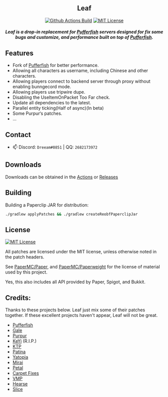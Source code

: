 <div align="center">

## Leaf

[![Github Actions Build](https://img.shields.io/github/actions/workflow/status/Winds-Studio/Leaf/ver1193.yml?branch=ver%2F1.19.3&style=flat-square)](https://github.com/Winds-Studio/Leaf/actions)
[![MIT License](https://img.shields.io/github/license/Dreeam-qwq/Leaf?style=flat-square)](LICENSE)

<h5>Leaf is a drop-in replacement for <a href="https://github.com/pufferfish-gg/Pufferfish">Pufferfish</a> servers designed for fix some bugs and customize, and performance built on top of <a href="https://github.com/pufferfish-gg/Pufferfish">Pufferfish</a>.</h5>
</div>

## Features
 - Fork of [Pufferfish](https://github.com/pufferfish-gg/Pufferfish) for better performance.
 - Allowing all characters as username, including Chinese and other characters.
 - Allowing players connect to backend server through proxy without enabling bunngecord mode.
 - Allowing players use tripwire dupe.
 - Disabling the UseItemOnPacket Too Far check.
 - Update all dependencies to the latest.
 - Parallel entity ticking(Half of async)(In beta)
 - Some Purpur‘s patches.
 - ...

## Contact

- 📫 Discord: `Dreeam#0851` | QQ: `2682173972`


## Downloads

Downloads can be obtained in the [Actions](https://github.com/Dreeam-qwq/Leaf/actions) or [Releases](https://github.com/Dreeam-qwq/Leaf/releases)


## Building

Building a Paperclip JAR for distribution:

```bash
./gradlew applyPatches && ./gradlew createReobfPaperclipJar
```


## License
[![MIT License](https://img.shields.io/github/license/Dreeam-qwq/Leaf?style=flat-square)](LICENSE)

All patches are licensed under the MIT license, unless otherwise noted in the patch headers.

See [PaperMC/Paper](https://github.com/PaperMC/Paper), and [PaperMC/Paperweight](https://github.com/PaperMC/paperweight) for the license of material used by this project.

Yes, this also includes all API provided by Paper, Spigot, and Bukkit.


Credits:
-------------
Thanks to these projects below. Leaf just mix some of their patches together. If these excellent projects haven't appear, Leaf will not be great.

- [Pufferfish](https://github.com/pufferfish-gg/Pufferfish)
- [Gale](https://github.com/GaleMC/Gale)
- [Purpur](https://github.com/PurpurMC/Purpur)
- [KeYi](https://github.com/KeYiMC/KeYi) (R.I.P.)
- [KTP](https://github.com/lynxplay/ktp)
- [Patina](https://github.com/PatinaMC/Patina)
- [Yatopia](https://github.com/YatopiaMC/Yatopia)
- [Mirai](https://github.com/etil2jz/Mirai)
- [Petal](https://github.com/Bloom-host/Petal)
- [Carpet Fixes](https://github.com/fxmorin/carpet-fixes)
- [VMP](https://github.com/RelativityMC/VMP-fabric)
- [Hearse](https://github.com/Era4FunMC/Hearse)
- [Slice](https://github.com/Cryptite/Slice)
